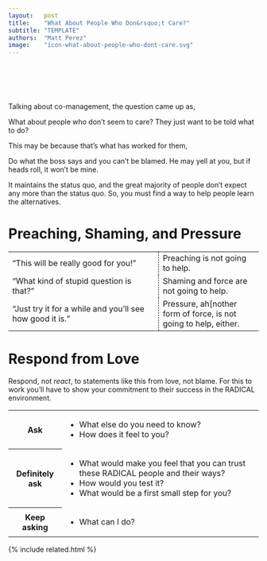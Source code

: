 ```yaml
---
layout:   post
title:    "What About People Who Don&rsquo;t Care?"
subtitle: "TEMPLATE"
authors:  "Matt Perez"
image:    "icon-what-about-people-who-dont-care.svg"
---
```


<div style="display:none;">
 <p>Maybe that is what has worked for them. In any case, they want others to know that they don&rsquo;t care.</p>
</div>

<h1>&nbsp;</h1>
 <p>Talking about co-management, the question came up as,</p>
  <div class="_citation">
   <p>What about people who don&rsquo;t seem to care? They just want to be told what to do?</p>
  </div>
 <p>This may be because that&rsquo;s what has worked for them,</p>
  <div class="_citation">
   <p>Do what the boss says and you can&rsquo;t be blamed. He may yell at you, but if heads roll, it won&rsquo;t be mine.</p>
  </div>
 <p>It maintains the status quo, and the great majority of people don&rsquo;t expect any more than the status quo. So, you must find a way to help people learn the alternatives.</p>

<h1>Preaching, Shaming, and Pressure</h1>
 <div class="_center">
  <table class="_h2table" width="90%">
   <tr>
    <td style="width:60%; ">&ldquo;This will be really good for you!&rdquo;</td>
    <td style="width:40%; border-left:1px dashed black; ">Preaching is not going to help.</td>
   </tr>
   <tr>
    <td style="width:60%; ">&ldquo;What kind of stupid question is that?&rdquo;</td>
    <td style="width:40%; border-left:1px dashed black; ">Shaming and force are not going to help.</td>
   </tr>
   <tr>
    <td style="width:60%; ">&ldquo;Just try it for a while and you&rsquo;ll see how good it is.&rdquo;</td>
    <td style="width:40%; border-left:1px dashed black; ">Pressure, ah[nother form of force, is not going to help, either.</td>
   </tr>
  </table>
 </div>

<h1>Respond from Love</h1>
 <p>Respond, not <em>react</em>, to statements like this from love, not blame. For this to work you&rsquo;ll have to show your commitment to their success in the <span class="_paradigm">RADICAL</span> environment.</p>
 <div class="_center">
  <table class="_h2table" width="90%">
   <tr>
    <th>Ask</th>
    <td>
     <ul>
      <li>What else do you need to know?</li>
      <li>How does it feel to you?</li>
     </ul>
    </td>
   </tr>
   <tr>
    <th>Definitely ask</th>
    <td>
     <ul>
      <li>What would make you feel that you can trust these RADICAL people and their ways?</li>
      <li>How would you test it?</li>
      <li>What would be a first small step for you?</li>
     </ul>
    </td>
   </tr>
   <tr>
    <th>Keep asking</th>
    <td>
     <ul>
      <li>What can I do?</li> 
     </ul>
    </td>
   </tr>
  </table>
 </div>

{% include related.html %}
